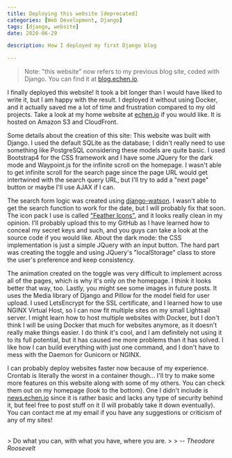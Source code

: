 ```yaml
---
title: Deploying this website [deprecated]
categories: [Web Development, Django]
tags: [django, website]
date: 2020-06-29

description: How I deployed my first Django blog

---
```


> Note: "this website" now refers to my previous blog site, coded with Django. You can find it at [blog.echen.io](https://blog.echen.io).

I finally deployed this website! It took a bit longer than I would have liked to write it, but I am happy with the result. I deployed it without using Docker, and it actually saved me a lot of time and frustration compared to my old projects. Take a look at my home website at [echen.io][echen.io] if you would like. It is hosted on Amazon S3 and CloudFront.

Some details about the creation of this site: This website was built with Django. I used the default SQLite as the database; I didn't really need to use something like PostgreSQL considering these models are quite basic. I used Bootstrap4 for the CSS framework and I have some JQuery for the dark mode and Waypoint.js for the infinite scroll on the homepage. I wasn't able to get infinite scroll for the search page since the page URL would get intertwined with the search query URL, but I'll try to add a "next page" button or maybe I'll use AJAX if I can.

The search form logic was created using [django-watson][django-watson]. I wasn't able to get the search function to work for the date, but I will probably fix that soon. The icon pack I use is called ["Feather Icons"][feather-icons], and it looks really clean in my opinion. I'll probably upload this to my GitHub as I have learned how to conceal my secret keys and such, and you guys can take a look at the source code if you would like. About the dark mode: the CSS implementation is just a simple JQuery with an input button. The hard part was creating the toggle and using JQuery's "localStorage" class to store the user's preference and keep consistency.

The animation created on the toggle was very difficult to implement across all of the pages, which is why it's only on the homepage. I think it looks better that way, too. Lastly, you might see some images in future posts. It uses the Media library of Django and Pillow for the model field for user upload. I used LetsEncrypt for the SSL certificate, and I learned how to use NGINX Virtual Host, so I can now fit multiple sites on my small Lightsail server. I might learn how to host multiple websites with Docker, but I don't think I will be using Docker that much for websites anymore, as it doesn't really make things easier. I do think it's cool, and I am definitely not using it to its full potential, but it has caused me more problems than it has solved. I like how I can build everything with just one command, and I don't have to mess with the Daemon for Gunicorn or NGINX.

I can probably deploy websites faster now because of my experience. Crontab is literally the worst in a container though... I'll try to make some more features on this website along with some of my others. You can check them out on my homepage (look to the bottom). One I didn't include is [news.echen.io][news] since it is rather basic and lacks any type of security behind it, but feel free to post stuff on it (I will probably take it down eventually). You can contact me at my email if you have any suggestions or criticism of any of my sites!

<br>
> Do what you can, with what you have, where you are.
>
> -- <cite>Theodore Roosevelt</cite>

[django-watson]: https://github.com/etianen/django-watson
[echen.io]: https://echen.io
[feather-icons]: http://feathericons.com/
[news]: https://news.echen.io
